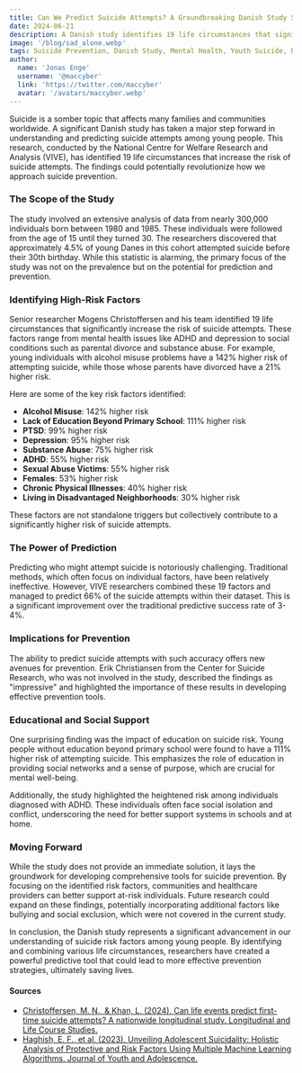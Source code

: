 ```yaml
---
title: Can We Predict Suicide Attempts? A Groundbreaking Danish Study Says Yes
date: 2024-06-21
description: A Danish study identifies 19 life circumstances that significantly increase the risk of suicide attempts among young people, offering new insights for effective prevention strategies.
image: '/blog/sad_alone.webp'
tags: Suicide Prevention, Danish Study, Mental Health, Youth Suicide, Risk Factors, ADHD, Depression, Substance Abuse, Parental Divorce, Social Support, Education, Predictive Analysis, Research, Longitudinal Study, At-Risk Youth
author:
  name: 'Jonas Enge'
  username: '@maccyber'
  link: 'https://twitter.com/maccyber'
  avatar: '/avatars/maccyber.webp'
---
```


Suicide is a somber topic that affects many families and communities worldwide. A significant Danish study has taken a major step forward in understanding and predicting suicide attempts among young people. This research, conducted by the National Centre for Welfare Research and Analysis (VIVE), has identified 19 life circumstances that increase the risk of suicide attempts. The findings could potentially revolutionize how we approach suicide prevention.

### The Scope of the Study

The study involved an extensive analysis of data from nearly 300,000 individuals born between 1980 and 1985. These individuals were followed from the age of 15 until they turned 30. The researchers discovered that approximately 4.5% of young Danes in this cohort attempted suicide before their 30th birthday. While this statistic is alarming, the primary focus of the study was not on the prevalence but on the potential for prediction and prevention.

### Identifying High-Risk Factors

Senior researcher Mogens Christoffersen and his team identified 19 life circumstances that significantly increase the risk of suicide attempts. These factors range from mental health issues like ADHD and depression to social conditions such as parental divorce and substance abuse. For example, young individuals with alcohol misuse problems have a 142% higher risk of attempting suicide, while those whose parents have divorced have a 21% higher risk.

Here are some of the key risk factors identified:

- **Alcohol Misuse**: 142% higher risk
- **Lack of Education Beyond Primary School**: 111% higher risk
- **PTSD**: 99% higher risk
- **Depression**: 95% higher risk
- **Substance Abuse**: 75% higher risk
- **ADHD**: 55% higher risk
- **Sexual Abuse Victims**: 55% higher risk
- **Females**: 53% higher risk
- **Chronic Physical Illnesses**: 40% higher risk
- **Living in Disadvantaged Neighborhoods**: 30% higher risk

These factors are not standalone triggers but collectively contribute to a significantly higher risk of suicide attempts.

### The Power of Prediction

Predicting who might attempt suicide is notoriously challenging. Traditional methods, which often focus on individual factors, have been relatively ineffective. However, VIVE researchers combined these 19 factors and managed to predict 66% of the suicide attempts within their dataset. This is a significant improvement over the traditional predictive success rate of 3-4%.

### Implications for Prevention

The ability to predict suicide attempts with such accuracy offers new avenues for prevention. Erik Christiansen from the Center for Suicide Research, who was not involved in the study, described the findings as "impressive" and highlighted the importance of these results in developing effective prevention tools.

### Educational and Social Support

One surprising finding was the impact of education on suicide risk. Young people without education beyond primary school were found to have a 111% higher risk of attempting suicide. This emphasizes the role of education in providing social networks and a sense of purpose, which are crucial for mental well-being.

Additionally, the study highlighted the heightened risk among individuals diagnosed with ADHD. These individuals often face social isolation and conflict, underscoring the need for better support systems in schools and at home.

### Moving Forward

While the study does not provide an immediate solution, it lays the groundwork for developing comprehensive tools for suicide prevention. By focusing on the identified risk factors, communities and healthcare providers can better support at-risk individuals. Future research could expand on these findings, potentially incorporating additional factors like bullying and social exclusion, which were not covered in the current study.

In conclusion, the Danish study represents a significant advancement in our understanding of suicide risk factors among young people. By identifying and combining various life circumstances, researchers have created a powerful predictive tool that could lead to more effective prevention strategies, ultimately saving lives.

#### **Sources**

- [Christoffersen, M. N., & Khan, L. (2024). Can life events predict first-time suicide attempts? A nationwide longitudinal study. Longitudinal and Life Course Studies.](https://doi.org/10.1332/17579597Y2024D000000020)
- [Haghish, E. F., et al. (2023). Unveiling Adolescent Suicidality: Holistic Analysis of Protective and Risk Factors Using Multiple Machine Learning Algorithms. Journal of Youth and Adolescence.](https://doi.org/10.1007/s10964-023-01892-6)
